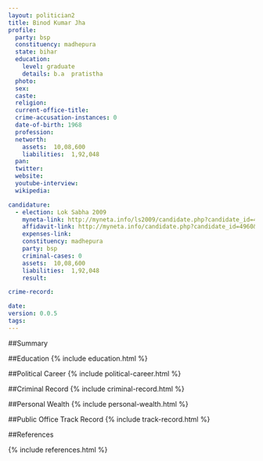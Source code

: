 ```yaml
---
layout: politician2
title: Binod Kumar Jha
profile: 
  party: bsp
  constituency: madhepura
  state: bihar
  education: 
    level: graduate
    details: b.a  pratistha
  photo: 
  sex: 
  caste: 
  religion: 
  current-office-title: 
  crime-accusation-instances: 0
  date-of-birth: 1968
  profession: 
  networth: 
    assets:  10,08,600
    liabilities:  1,92,048
  pan: 
  twitter: 
  website: 
  youtube-interview: 
  wikipedia: 

candidature: 
  - election: Lok Sabha 2009
    myneta-link: http://myneta.info/ls2009/candidate.php?candidate_id=4960
    affidavit-link: http://myneta.info/candidate.php?candidate_id=4960&scan=original
    expenses-link: 
    constituency: madhepura 
    party: bsp
    criminal-cases: 0
    assets:  10,08,600
    liabilities:  1,92,048
    result:  

crime-record: 

date: 
version: 0.0.5
tags: 
---
```

##Summary


##Education
{% include education.html %}


##Political Career
{% include political-career.html %}


##Criminal Record
{% include criminal-record.html %}


##Personal Wealth
{% include personal-wealth.html %}


##Public Office Track Record
{% include track-record.html %}


##References


{% include references.html %}
